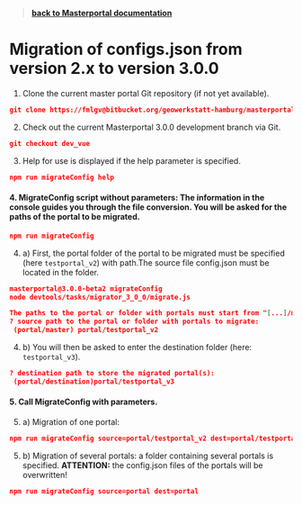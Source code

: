 >**[back to Masterportal documentation](doc.md)**

# Migration of configs.json from version 2.x to version 3.0.0

1.  Clone the current master portal Git repository (if not yet available).

```json
git clone https://fmlgv@bitbucket.org/geowerkstatt-hamburg/masterportal.git
```

2. Check out the current Masterportal 3.0.0 development branch via Git. 
```json
git checkout dev_vue
```
3. Help for use is displayed if the help parameter is specified.
```json
npm run migrateConfig help
```
#### 4. MigrateConfig script without parameters: The information in the console guides you through the file conversion. You will be asked for the paths of the portal to be migrated.
```json
npm run migrateConfig
```
4. a) First, the portal folder of the portal to be migrated must be specified (here `testportal_v2`) with path.The source file config.json must be located in the folder.
```json
masterportal@3.0.0-beta2 migrateConfig
node devtools/tasks/migrator_3_0_0/migrate.js

The paths to the portal or folder with portals must start from "[...]/masterportal/")!
? source path to the portal or folder with portals to migrate:
 (portal/master) portal/testportal_v2
 ```
4. b) You will then be asked to enter the destination folder (here: `testportal_v3`).
```json
? destination path to store the migrated portal(s):
 (portal/destination)portal/testportal_v3
  ```
#### 5. Call MigrateConfig with parameters.

5. a) Migration of one portal:
```json
npm run migrateConfig source=portal/testportal_v2 dest=portal/testportal_v3
```
5. b) Migration of several portals: a folder containing several portals is specified. **ATTENTION:** the config.json files of the portals will be overwritten!
```json
npm run migrateConfig source=portal dest=portal
```
